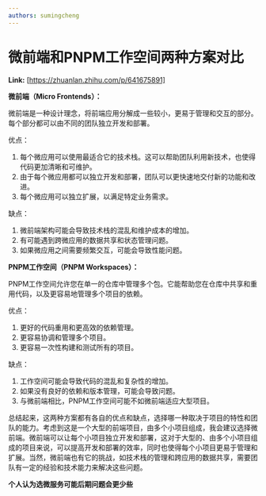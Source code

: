 ```yaml
---
authors: sumingcheng
---
```

# 微前端和PNPM工作空间两种方案对比



 **Link:** [https://zhuanlan.zhihu.com/p/641675891]



**微前端（Micro Frontends）：**

微前端是一种设计理念，将前端应用分解成一些较小，更易于管理和交互的部分。每个部分都可以由不同的团队独立开发和部署。

优点：

1. 每个微应用可以使用最适合它的技术栈。这可以帮助团队利用新技术，也使得代码更加清晰和可维护。
2. 由于每个微应用都可以独立开发和部署，团队可以更快速地交付新的功能和改进。
3. 每个微应用可以独立扩展，以满足特定业务需求。

缺点：

1. 微前端架构可能会导致技术栈的混乱和维护成本的增加。
2. 有可能遇到跨微应用的数据共享和状态管理问题。
3. 如果微应用之间需要频繁交互，可能会导致性能问题。

**PNPM工作空间（PNPM Workspaces）：**

PNPM工作空间允许您在单一的仓库中管理多个包。它能帮助您在仓库中共享和重用代码，以及更容易地管理多个项目的依赖。

优点：

1. 更好的代码重用和更高效的依赖管理。
2. 更容易协调和管理多个项目。
3. 更容易一次性构建和测试所有的项目。

缺点：

1. 工作空间可能会导致代码的混乱和复杂性的增加。
2. 如果没有良好的依赖和版本管理，可能会导致问题。
3. 与微前端相比，PNPM工作空间可能不如微前端适应大型项目。

总结起来，这两种方案都有各自的优点和缺点，选择哪一种取决于项目的特性和团队的能力。考虑到这是一个大型的前端项目，由多个小项目组成，我会建议选择微前端。微前端可以让每个小项目独立开发和部署，这对于大型的、由多个小项目组成的项目来说，可以提高开发和部署的效率，同时也使得每个小项目更易于管理和扩展。当然，微前端也有它的挑战，如技术栈的管理和跨应用的数据共享，需要团队有一定的经验和技术能力来解决这些问题。

**个人认为选微服务可能后期问题会更少些**

